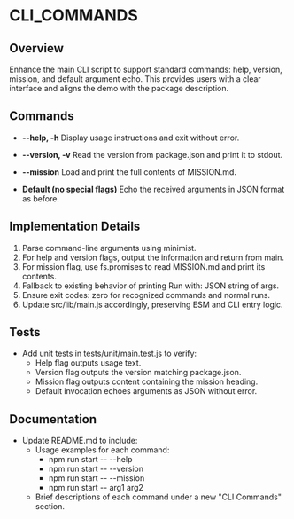 # CLI_COMMANDS

## Overview

Enhance the main CLI script to support standard commands: help, version, mission, and default argument echo. This provides users with a clear interface and aligns the demo with the package description.

## Commands

- **--help, -h**
  Display usage instructions and exit without error.

- **--version, -v**
  Read the version from package.json and print it to stdout.

- **--mission**
  Load and print the full contents of MISSION.md.

- **Default (no special flags)**
  Echo the received arguments in JSON format as before.

## Implementation Details

1. Parse command-line arguments using minimist.
2. For help and version flags, output the information and return from main.
3. For mission flag, use fs.promises to read MISSION.md and print its contents.
4. Fallback to existing behavior of printing Run with: JSON string of args.
5. Ensure exit codes: zero for recognized commands and normal runs.
6. Update src/lib/main.js accordingly, preserving ESM and CLI entry logic.

## Tests

- Add unit tests in tests/unit/main.test.js to verify:
  - Help flag outputs usage text.
  - Version flag outputs the version matching package.json.
  - Mission flag outputs content containing the mission heading.
  - Default invocation echoes arguments as JSON without error.

## Documentation

- Update README.md to include:
  - Usage examples for each command:
    * npm run start -- --help
    * npm run start -- --version
    * npm run start -- --mission
    * npm run start -- arg1 arg2
  - Brief descriptions of each command under a new "CLI Commands" section.
